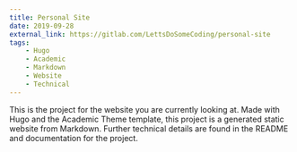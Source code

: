 ```yaml
---
title: Personal Site
date: 2019-09-28
external_link: https://gitlab.com/LettsDoSomeCoding/personal-site
tags:
    - Hugo
    - Academic
    - Markdown
    - Website
    - Technical
---
```


This is the project for the website you are currently looking at. Made with Hugo and the Academic Theme template, this project is a generated static website from Markdown. Further technical details are found in the README and documentation for the project.